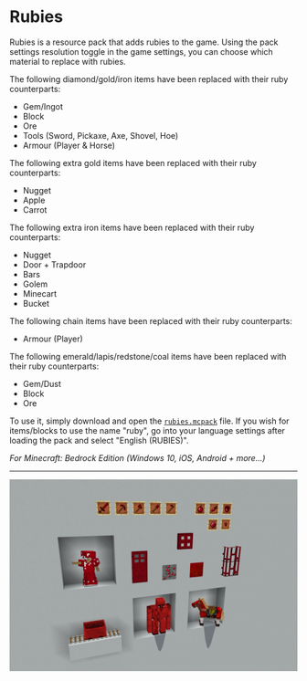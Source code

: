 # Rubies

Rubies is a resource pack that adds rubies to the game. Using the pack settings resolution toggle in the game settings, you can choose which material to replace with rubies.

The following diamond/gold/iron items have been replaced with their ruby counterparts:

- Gem/Ingot
- Block
- Ore
- Tools (Sword, Pickaxe, Axe, Shovel, Hoe)
- Armour (Player & Horse)

The following extra gold items have been replaced with their ruby counterparts:

- Nugget
- Apple
- Carrot

The following extra iron items have been replaced with their ruby counterparts:

- Nugget
- Door + Trapdoor
- Bars
- Golem
- Minecart
- Bucket

The following chain items have been replaced with their ruby counterparts:

- Armour (Player)

The following emerald/lapis/redstone/coal items have been replaced with their ruby counterparts:

- Gem/Dust
- Block
- Ore

To use it, simply download and open the [`rubies.mcpack`](https://raw.githubusercontent.com/TheDragonRing/rubies/master/rubies.mcpack) file. If you wish for items/blocks to use the name "ruby", go into your language settings after loading the pack and select "English (RUBIES)".

_For Minecraft: Bedrock Edition (Windows 10, iOS, Android + more...)_

---

![](rubies.jpg)
